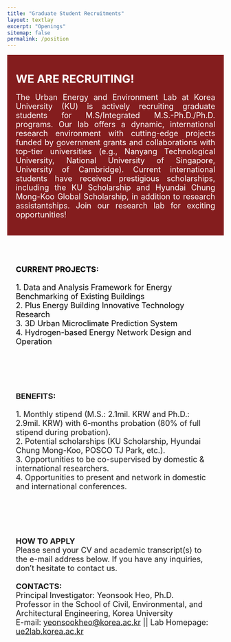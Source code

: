 ```yaml
---
title: "Graduate Student Recruitments"
layout: textlay
excerpt: "Openings"
sitemap: false
permalink: /position
---
```



<style>
  .container1 {
    background-color: #841D1E;
    color: white;
    padding: 20px;
    margin-bottom: 30px;
    text-align: justify;
    transition: background-color 0.3s ease; /* Add transition for smooth effect */
  }

  .container1:hover {
    background-color: #6A1516; /* Change color on hover */
  }

  .container2,
  .container3,
  .container4 {
    padding: 20px;
    margin-bottom: 30px;
    transition: background-color 0.3s ease; /* Add transition for smooth effect */
  }

  .container2:hover {
    background-color: #C2B497;
  }

  .container3:hover {
    background-color: #696969;
  }

  .container4:hover {
    background-color: #1E1E1E;
  }

  /* Add hover effects for links within containers */
  .container4 a:hover {
    color: #FFD700; /* Change link color on hover */
  }
</style>

<!-- Your container divs remain unchanged -->
<div class="container1">
  <p style="margin-bottom: 18px; margin-top: 20px;">
    <strong style="font-size: 26px;">WE ARE RECRUITING!</strong><br> 
    <br>
    <span style="font-size: 18px;">The Urban Energy and Environment Lab at Korea University (KU) is actively recruiting graduate students for M.S/Integrated M.S.-Ph.D./Ph.D. programs. Our lab offers a dynamic, international research environment with cutting-edge projects funded by government grants and collaborations with top-tier universities (e.g., Nanyang Technological University, National University of Singapore, University of Cambridge). Current international students have received prestigious scholarships, including the KU Scholarship and Hyundai Chung Mong-Koo Global Scholarship, in addition to research assistantships. Join our research lab for exciting opportunities!</span>
  </p>
</div>

<div class="container2">
  <p style="font-size: 18px; color: #000;">
    <strong style="font-size: 18px;">CURRENT PROJECTS:</strong><br>
       <br>
    1. Data and Analysis Framework for Energy Benchmarking of Existing Buildings<br>
    2. Plus Energy Building Innovative Technology Research<br>
    3. 3D Urban Microclimate Prediction System<br>
    4.  Hydrogen-based Energy Network Design and Operation
  </p>
</div>

<div class="container3">
  <p style="font-size: 18px;">
    <strong style="font-size: 18px;">BENEFITS:</strong><br>
       <br>
    1. Monthly stipend (M.S.: 2.1mil. KRW and Ph.D.: 2.9mil. KRW) with 6-months probation (80% of full stipend during probation).<br>
    2. Potential scholarships (KU Scholarship, Hyundai Chung Mong-Koo, POSCO TJ Park, etc.).<br>
    3. Opportunities to be co-supervised by domestic & international researchers.<br>
    4. Opportunities to present and network in domestic and international conferences.
  </p>
</div>

<div class="container4">
  <p style="font-size: 18px;">
    <strong style="font-size: 18px;">HOW TO APPLY</strong><br>
    Please send your CV and academic transcript(s) to the e-mail address below. If you have any inquiries, don’t hesitate to contact us.<br>
    <br>
    <strong style="font-size: 18px;">CONTACTS:</strong><br>
    Principal Investigator: Yeonsook Heo, Ph.D.<br>
    Professor in the School of Civil, Environmental, and Architectural Engineering, Korea University<br>
    E-mail: <a href="mailto:yeonsookheo@korea.ac.kr">yeonsookheo@korea.ac.kr</a> || Lab Homepage: <a href="https://ue2lab.korea.ac.kr">ue2lab.korea.ac.kr</a>
  </p>
</div>
